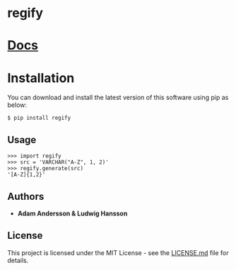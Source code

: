 # regify

# [Docs](https://regify.github.io)

# Installation

You can download and install the latest version of this software using pip as below:

    $ pip install regify

## Usage
    >>> import regify
    >>> src = 'VARCHAR("A-Z", 1, 2)'
    >>> regify.generate(src)
    '[A-Z]{1,2}'


## Authors

* **Adam Andersson & Ludwig Hansson** 

## License

This project is licensed under the MIT License - see the [LICENSE.md](LICENSE.md) file for details.
